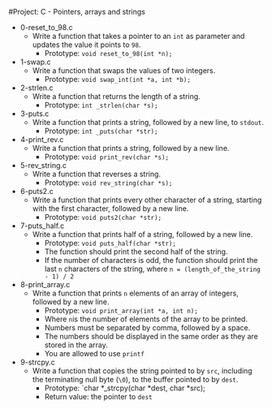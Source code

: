 #Project: C - Pointers, arrays and strings

*   0-reset_to_98.c
    - Write a function that takes a pointer to an `int` as parameter and updates the value it points to `98`.
      - Prototype: `void reset_to_98(int *n);`
*   1-swap.c
    - Write a function that swaps the values of two integers.
      - Prototype: `void swap_int(int *a, int *b);`
*   2-strlen.c
    - Write a function that returns the length of a string.
      - Prototype: `int _strlen(char *s);`
*   3-puts.c
    - Write a function that prints a string, followed by a new line, to `stdout`.
      - Prototype: `int _puts(char *str);`
*   4-print_rev.c
    - Write a function that prints a string, followed by a new line.
      - Prototype: `void print_rev(char *s);`
*   5-rev_string.c
    - Write a function that reverses a string.
      - Prototype: `void rev_string(char *s);`
*   6-puts2.c
    - Write a function that prints every other character of a string, starting with the first character, followed by a new line.
      - Prototype: `void puts2(char *str);`
*   7-puts_half.c
    - Write a function that prints half of a string, followed by a new line.
      - Prototype: `void puts_half(char *str);`
      - The function should print the second half of the string.
      - If the number of characters is odd, the function should print the last `n` characters of the string, where `n = (length_of_the_string - 1) / 2`
*   8-print_array.c
    - Write a function that prints `n` elements of an array of integers, followed by a new line.
      - Prototype: `void print_array(int *a, int n);`
      - Where `n`is the number of elements of the array to be printed.
      - Numbers must be separated by comma, followed by a space.
      - The numbers should be displayed in the same order as they are stored in the array.
      - You are allowed to use `printf`
*   9-strcpy.c
    - Write a function that copies the string pointed to by `src`, including the terminating null byte (`\0`), to the buffer pointed to by `dest`.
      - Prototype: `char *_strcpy(char *dest, char *src);
      - Return value: the pointer to `dest`

